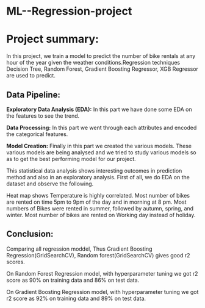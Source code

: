 # ML--Regression-project

# Project summary:

In this project, we train a model to predict the number of bike rentals at any hour of the year given the weather conditions.Regression techniques Decision Tree, Random Forest, Gradient Boosting Regressor, XGB Regressor are used to predict.

## Data Pipeline:

**Exploratory Data Analysis (EDA):** In this part we have done some EDA on the features to see the trend.

**Data Processing:** In this part we went through each attributes and encoded the categorical features.

**Model Creation:** Finally in this part we created the various models. These various models are being analysed and we tried to study various models so as to get the best performing model for our project.

This statistical data analysis shows interesting outcomes in prediction method and also in an exploratory analysis. First of all, we do EDA on the dataset and observe the following.

Heat map shows Temperature is highly correlated.
Most number of bikes are rented on time 5pm to 9pm of the day and in morning at 8 pm.
Most numbers of Bikes were rented in summer, followed by autumn, spring, and winter.
Most number of bikes are rented on Working day instead of holiday.

## Conclusion:

Comparing all regression moddel, Thus Gradient Boosting Regression(GridSearchCV), Random forest(GridSearchCV) gives good r2 scores.

On Random Forest Regression model, with hyperparameter tuning we got r2 score as 90% on training data and 86% on test data.

On Gradient Boosting Regression model, with hyperparameter tuning we got r2 score as 92% on training data and 89% on test data.
